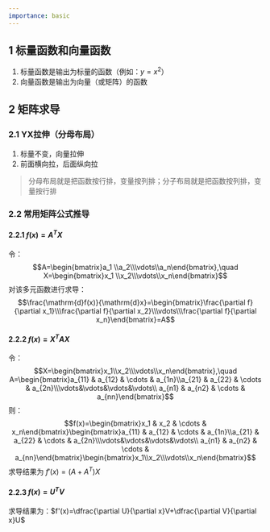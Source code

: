 ```yaml
---
importance: basic
---
```


## 1 标量函数和向量函数
1. 标量函数是输出为标量的函数（例如：$y=x^2$）
2. 向量函数是输出为向量（或矩阵）的函数

## 2 矩阵求导
### 2.1 YX拉伸（分母布局）
1. 标量不变，向量拉伸
2. 前面横向拉，后面纵向拉

> 分母布局就是把函数按行排，变量按列排；分子布局就是把函数按列排，变量按行排

### 2.2 常用矩阵公式推导
#### 2.2.1 $f(x)=A^TX$
令：$$A=\begin{bmatrix}a_1 \\a_2\\\vdots\\a_n\end{bmatrix},\quad X=\begin{bmatrix}x_1 \\x_2\\\vdots\\x_n\end{bmatrix}$$ 
对该多元函数进行求导：$$\frac{\mathrm{d}f(x)}{\mathrm{d}x}=\begin{bmatrix}\frac{\partial f}{\partial x_1}\\\frac{\partial f}{\partial x_2}\\\vdots\\\frac{\partial f}{\partial x_n}\end{bmatrix}=A$$ 
#### 2.2.2 $f(x)=X^TAX$
令：$$X=\begin{bmatrix}x_1\\x_2\\\vdots\\x_n\end{bmatrix},\quad A=\begin{bmatrix}a_{11} & a_{12} & \cdots & a_{1n}\\a_{21} & a_{22} & \cdots & a_{2n}\\\vdots&\vdots&\vdots&\vdots\\ a_{n1} & a_{n2} & \cdots & a_{nn}\end{bmatrix}$$
则：$$f(x)=\begin{bmatrix}x_1 & x_2 & \cdots & x_n\end{bmatrix}\begin{bmatrix}a_{11} & a_{12} & \cdots & a_{1n}\\a_{21} & a_{22} & \cdots & a_{2n}\\\vdots&\vdots&\vdots&\vdots\\ a_{n1} & a_{n2} & \cdots & a_{nn}\end{bmatrix}\begin{bmatrix}x_1\\x_2\\\vdots\\x_n\end{bmatrix}$$
求导结果为 $f'(x)=(A+A^T)X$
#### 2.2.3 $f(x)=U^TV$
求导结果为：$f'(x)=\dfrac{\partial U}{\partial x}V+\dfrac{\partial V}{\partial x}U$

